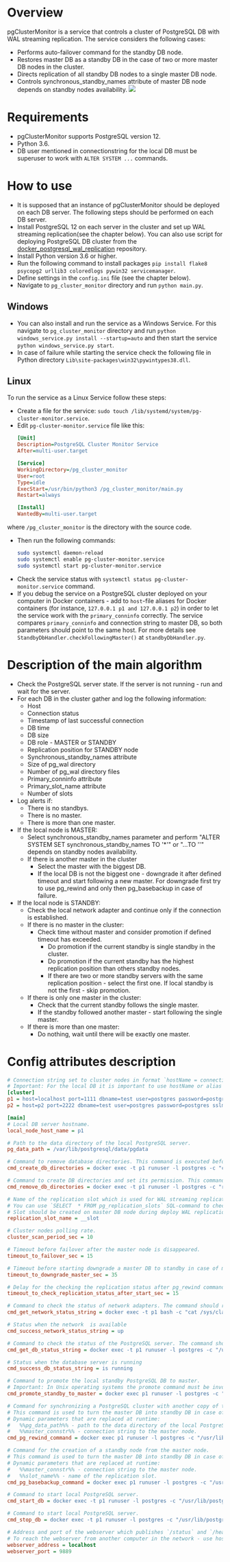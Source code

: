 # Overview
pgClusterMonitor is a service that controls a cluster of PostgreSQL DB with WAL streaming replication. The service considers the following cases:
- Performs auto-failover command for the standby DB node.
- Restores master DB as a standby DB in the case of two or more master DB nodes in the cluster.
- Directs replication of all standby DB nodes to a single master DB node.
- Controls synchronous_standby_names attribute of master DB node depends on standby nodes availability.
![](https://github.com/treshnikov/pgClusterMonitor/blob/master/img/screen.PNG)

# Requirements
- pgClusterMonitor supports PostgreSQL version 12.
- Python 3.6.
- DB user mentioned in connectionstring for the local DB must be superuser to work with `ALTER SYSTEM ...` commands.

# How to use
- It is supposed that an instance of pgClusterMonitor should be deployed on each DB server. The following steps should be performed on each DB server.
- Install PostgreSQL 12 on each server in the cluster and set up WAL streaming replication(see the chapter below). You can also use script for deploying PostgreSQL DB cluster from the [docker_postgresql_wal_replication](https://github.com/treshnikov/docker_postgresql_wal_replication) repository.
- Install Python version 3.6 or higher.
- Run the following command to install packages `pip install flake8 psycopg2 urllib3 coloredlogs pywin32 servicemanager`.
- Define settings in the `config.ini` file (see the chapter below).  
- Navigate to `pg_cluster_monitor` directory and run `python main.py`.
## Windows
- You can also install and run the service as a Windows Service. For this navigate to `pg_cluster_monitor` directory and run `python windows_service.py install --startup=auto` and then start the service `python windows_service.py start`. 
- In case of failure while starting the service check the following file in Python directory `Lib\site-packages\win32\pywintypes38.dll`. 
## Linux
To run the service as a Linux Service follow these steps:
- Create a file for the service: `sudo touch /lib/systemd/system/pg-cluster-monitor.service`.
- Edit `pg-cluster-monitor.service` file like this:
  ```ini
  [Unit]
  Description=PostgreSQL Cluster Monitor Service
  After=multi-user.target

  [Service]
  WorkingDirectory=/pg_cluster_monitor
  User=root
  Type=idle
  ExecStart=/usr/bin/python3 /pg_cluster_monitor/main.py
  Restart=always

  [Install]
  WantedBy=multi-user.target
  ```
where `/pg_cluster_monitor` is the directory with the source code. 
- Then run the following commands:
  ```sh
  sudo systemctl daemon-reload
  sudo systemctl enable pg-cluster-monitor.service
  sudo systemctl start pg-cluster-monitor.service
  ```
- Check the service status with `systemctl status pg-cluster-monitor.service` command.
- If you debug the service on a PostgreSQL cluster deployed on your computer in Docker containers - add to `host`-file aliases for Docker containers (for instance, `127.0.0.1 p1 and 127.0.0.1 p2`) in order to let the service work with the `primary_conninfo` correctly. The service compares `primary_conninfo` and connection string to master DB, so both parameters should point to the same host. For more details see `StandbyDbHandler.checkFollowingMaster()` at `standbyDbHandler.py`.   

# Description of the main algorithm
- Check the PostgreSQL server state. If the server is not running - run and wait for the server.
- For each DB in the cluster gather and log the following information:
    - Host
    - Connection status
    - Timestamp of last successful connection
    - DB time
    - DB size
    - DB role - MASTER or STANDBY
    - Replication position for STANDBY node
    - Synchronous_standby_names attribute
    - Size of pg_wal directory
    - Number of pg_wal directory files
    - Primary_conninfo attribute
    - Primary_slot_name attribute
    - Number of slots
- Log alerts if:
    - There is no standbys.
    - There is no master.
    - There is more than one master.
- If the local node is MASTER:
    - Select synchronous_standby_names parameter and perform "ALTER SYSTEM SET synchronous_standby_names TO '*'" or "...TO ''" depends on standby nodes availability.
    - If there is another master in the cluster
        - Select the master with the biggest DB.
        - If the local DB is not the biggest one - downgrade it after defined timeout and start following a new master. For downgrade first try to use pg_rewind and only then pg_basebackup in case of failure.
- If the local node is STANDBY:
    - Check the local network adapter and continue only if the connection is established.
    - If there is no master in the cluster:
        - Check time without master and consider promotion if defined timeout has exceeded.
            - Do promotion if the current standby is single standby in the cluster.
            - Do promotion if the current standby has the highest replication position than others standby nodes.
            - If there are two or more standby servers with the same replication position - select the first one. If local standby is not the first - skip promotion.
    - If there is only one master in the cluster:
        - Check that the current standby follows the single master.
        - If the standby followed another master - start following the single master.
    - If there is more than one master:
        - Do nothing, wait until there will be exactly one master.

# Config attributes description
```ini
# Connection string set to cluster nodes in format `hostName = connectionString`.
# Important: For the local DB it is important to use hostName or alias from `host` file instead of IP addresses in order to let the service connect to the local DB in case the network adapter is unavailable, disabled, or broken.
[cluster]
p1 = host=localhost port=1111 dbname=test user=postgres password=postgres sslmode=prefer sslcompression=1 krbsrvname=postgres target_session_attrs=any
p2 = host=p2 port=2222 dbname=test user=postgres password=postgres sslmode=prefer sslcompression=1 krbsrvname=postgres target_session_attrs=any

[main]
# Local DB server hostname.
local_node_host_name = p1

# Path to the data directory of the local PostgreSQL server.
pg_data_path = /var/lib/postgresql/data/pgdata

# Command to remove database directories. This command is executed before cmd_pg_basebackup_command.
cmd_create_db_directories = docker exec -t p1 runuser -l postgres -c "cd /var/lib/postgresql/data && mkdir -p db_dir && chown -R postgres:postgres db_dir"

# Command to create DB directories and set its permission. This command is executed before cmd_pg_basebackup_command. In Unix operating systems the DB directories must be owned to the user which runs the PostgreSQL DB service.
cmd_remove_db_directories = docker exec -t p1 runuser -l postgres -c "rm -rf /var/lib/postgresql/data/pgdata/* && rm -rf /var/lib/postgresql/data/db_dir/*"

# Name of the replication slot which is used for WAL streaming replication. 
# You can use `SELECT  * FROM pg_replication_slots` SQL-command to check available slots on the master DB node. 
# Slot should be created on master DB node during deploy WAL replication.
replication_slot_name = __slot

# Cluster nodes polling rate.
cluster_scan_period_sec = 10

# Timeout before failover after the master node is disappeared.
timeout_to_failover_sec = 15

# Timeout before starting downgrade a master DB to standby in case of multiple master DB nodes.
timeout_to_downgrade_master_sec = 35

# Delay for the checking the replication status after pg_rewind command execution and starting of DB.
timeout_to_check_replication_status_after_start_sec = 15

# Command to check the status of network adapters. The command should return a string which contains 'up' or 'connected' in case the network is available. 
cmd_get_network_status_string = docker exec -t p1 bash -c "cat /sys/class/net/eth0/operstate"

# Status when the network  is available
cmd_success_network_status_string = up

# Command to check the status of the PostgreSQL server. The command should return a string with `is running` in case of the PostgreSQL server is running.
cmd_get_db_status_string = docker exec -t p1 runuser -l postgres -c "/usr/lib/postgresql/12/bin/pg_ctl status -D /var/lib/postgresql/data/pgdata"

# Status when the database server is running
cmd_success_db_status_string = is running

# Сommand to promote the local standby PostgreSQL DB to master.
# Important: In Unix operating systems the promote command must be invoked by the user who runs the PostgreSQL DB, usually it is `postgres` user. To perform this you can use command like `runuser -l postgres -c "/usr/lib/postgresql/12/bin/pg_ctl promote -D /var/lib/postgresql/data/pgdata"`
cmd_promote_standby_to_master = docker exec p1 runuser -l postgres -c "/usr/lib/postgresql/12/bin/pg_ctl promote -D /var/lib/postgresql/data/pgdata"

# Command for synchronizing a PostgreSQL cluster with another copy of the same cluster, after the clusters' timelines have diverged.
# This command is used to turn the master DB into standby DB in case of multiple mater DB nodes.
# Dynamic parameters that are replaced at runtime:
#   %%pg_data_path%% - path to the data directory of the local PostgreSQL Server.
#   %%master_connstr%% - connection string to the master node.
cmd_pg_rewind_command = docker exec p1 runuser -l postgres -c "/usr/lib/postgresql/12/bin/pg_rewind --target-pgdata=\"%%pg_data_path%%\" --source-server=\"%%master_connstr%%\" && touch %%pg_data_path%%/standby.signal && echo \"primary_conninfo = '%%master_connstr%%'\" >> %%pg_data_path%%/postgresql.auto.conf"

# Command for the creation of a standby node from the master node.
# This command is used to turn the master DB into standby DB in case of multiple mater DB nodes when the execution of cmd_pg_rewind_command has failed.
# Dynamic parameters that are replaced at runtime:
#   %%master_connstr%% - connection string to the master node.
#   %%slot_name%% - name of the replication slot.
cmd_pg_basebackup_command = docker exec p1 runuser -l postgres -c "/usr/lib/postgresql/12/bin/pg_basebackup -D %%pg_data_path%% -d \"%%master_connstr%%\" -X stream -c fast -R --slot=%%slot_name%%"

# Command to start local PostgreSQL server.
cmd_start_db = docker exec -t p1 runuser -l postgres -c "/usr/lib/postgresql/12/bin/pg_ctl start -o \"-p 1111\" -D /var/lib/postgresql/data/pgdata"

# Command to start local PostgreSQL server.
cmd_stop_db = docker exec -t p1 runuser -l postgres -c "/usr/lib/postgresql/12/bin/pg_ctl stop -D /var/lib/postgresql/data/pgdata"

# Address and port of the webserver which publishes `/status` and `/heartbeat` endpoints.
# To reach the webserver from another computer in the network - use hostname instead of localhost.
webserver_address = localhost
webserver_port = 9889
```

